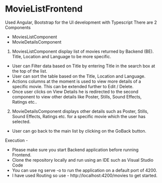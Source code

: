 # MovieListFrontend

Used Angular, Bootstrap for the UI development with Typescript
There are 2 Components
- MoviesListComponent
- MovieDetailsComponent

1. MoviesListComponent display list of movies returned by Backend (BE). Title, Location and Language to be more specific.
- User can Filter data based on Title by entering Title in the search box at the top of the list.
- User can sort the table based on the Title, Location and Language.
- Actions columns at the moment is used to view more details of a specific movie. This can be extended further to Edit / Delete.
- Once user clicks on View Details he is redirected to the second component to view other details like Poster, Stills, Sound Effects, Ratings etc..

2. MovieDetailsComponent displays other details such as Poster, Stills, Sound Effects, Ratings etc. for a specific movie which the user has selected.
- User can go back to the main list by clicking on the GoBack button.
 
Execution - 
- Please make sure you start Backend application before running Frontend.
- Clone the repository locally and run using an IDE such as Visual Studio Code
- You can use ng serve -o to run the application on a default port of 4200.
- I have used Routing so use - http://localhost:4200/movies to get started. 

